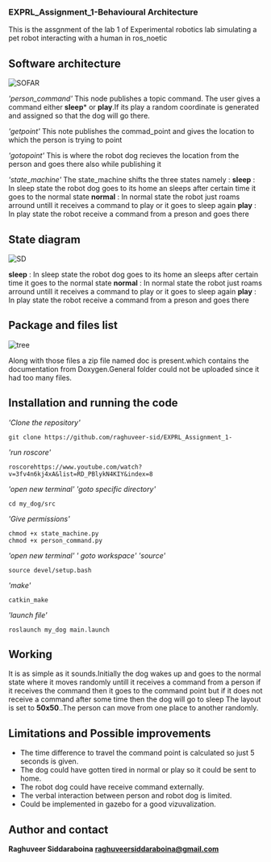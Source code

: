 ### EXPRL_Assignment_1-Behavioural Architecture

This is the assgnment of the lab 1 of Experimental robotics lab simulating a pet robot interacting with a human in ros_noetic

## Software architecture
![SOFAR](https://user-images.githubusercontent.com/62798224/99132178-958ac380-2615-11eb-9802-2ee405bc236a.png)


*'person_command'*
This node publishes a topic command. The user gives a command either **sleep*** or **play**.If its play a random coordinate is generated and assigned so that the dog will go there.

*'getpoint'*
This note publishes the commad_point and gives the location to which the person is trying to point

*'gotopoint'*
This is where the robot dog recieves the location from the person and goes there also while publishing it

*'state_machine'*
The state_machine shifts the three states namely : 
**sleep** : In sleep state the robot dog goes to its home an sleeps after certain time it goes to the normal state
**normal** : In normal state the robot just roams arround untill it receives a command to play or it goes to sleep again
**play** : In play state the robot receive a command from a preson and goes there

## State diagram
![SD](https://user-images.githubusercontent.com/62798224/99132134-7c821280-2615-11eb-97a4-5b45a627cf05.png)


**sleep** : In sleep state the robot dog goes to its home an sleeps after certain time it goes to the normal state
**normal** : In normal state the robot just roams arround untill it receives a command to play or it goes to sleep again
**play** : In play state the robot receive a command from a preson and goes there

## Package and files list

![tree](https://user-images.githubusercontent.com/62798224/99132216-b3582880-2615-11eb-8ce5-e5bbe5b5a5cd.png)

Along with those files a zip file named doc is present.which contains the documentation from Doxygen.General folder could not be uploaded since it had too many files.

## Installation and running the code
*'Clone the repository'*
```
git clone https://github.com/raghuveer-sid/EXPRL_Assignment_1-
```
*'run roscore'*
```
roscorehttps://www.youtube.com/watch?v=3fv4n6kj4xA&list=RD_PBlykN4KIY&index=8
```
*'open new terminal'*
*'goto specific directory'*
```
cd my_dog/src
```
*'Give permissions'*
```
chmod +x state_machine.py
chmod +x person_command.py
```
*'open new terminal'*
*' goto workspace'*
*'source'*
```
source devel/setup.bash
```
*'make'*
```
catkin_make
```
*'launch file'*
```
roslaunch my_dog main.launch
```
## Working

It is as simple as it sounds.Initially the dog wakes up and goes to the normal state where it moves randomly untill it receives a command from a person if it receives the command then it goes to the command point but if it does not receive a command after some time then the dog will go to sleep
The layout is set to **50x50**..The person can move from one place to another randomly.

## Limitations and Possible improvements

* The time difference to travel the command point is calculated so just 5 seconds is given.
* The dog could have gotten tired in normal or play so it could be sent to home.
* The robot dog could have receive command externally.
* The verbal interaction between person and robot dog is limited.
* Could be implemented in gazebo for a good vizuvalization.

## Author and contact

**Raghuveer Siddaraboina**
**raghuveersiddaraboina@gmail.com**





